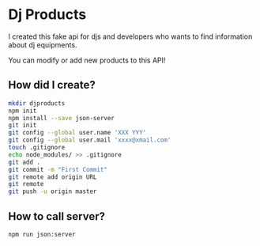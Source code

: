 # Dj Products

I created this fake api for djs and developers who wants to find information about dj equipments.

You can modify or add new products to this API!

## How did I create?
```bash
mkdir djproducts
npm init
npm install --save json-server
git init
git config --global user.name 'XXX YYY'
git config --global user.mail 'xxxx@xmail.com'
touch .gitignore
echo node_modules/ >> .gitignore
git add .
git commit -m "First Commit"
git remote add origin URL
git remote
git push -u origin master
```
## How to call server?
```bash
npm run json:server
```
